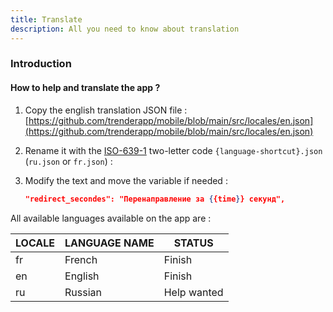 ```yaml
---
title: Translate
description: All you need to know about translation
---
```


### Introduction

#### How to help and translate the app ?
1. Copy the english translation JSON file : 
[https://github.com/trenderapp/mobile/blob/main/src/locales/en.json](https://github.com/trenderapp/mobile/blob/main/src/locales/en.json)
2. Rename it with the [ISO-639-1](https://en.wikipedia.org/wiki/ISO_639-1) two-letter code `{language-shortcut}.json` (`ru.json` or `fr.json`) :
3. Modify the text and move the variable if needed :
   
	```json
	"redirect_secondes": "Перенаправление за {{time}} секунд",
	```

All available languages available on the app are :

| LOCALE | LANGUAGE NAME | STATUS      |
| ------ | ------------- | ----------- |
| fr     | French        | Finish      |
| en     | English       | Finish      |
| ru     | Russian       | Help wanted |
